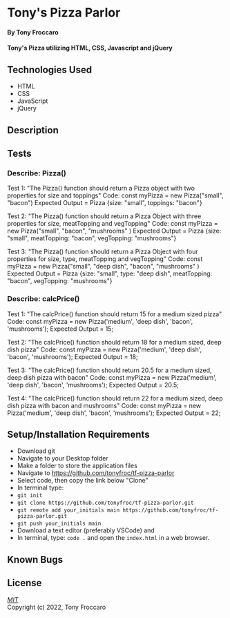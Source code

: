 # Tony's Pizza Parlor

#### By Tony Froccaro

#### Tony's Pizza utilizing HTML, CSS, Javascript and jQuery

## Technologies Used

- HTML
- CSS
- JavaScript
- jQuery

## Description

## Tests

### Describe: Pizza()

Test 1: "The Pizza() function should return a Pizza object with two properties for size and toppings"
Code: const myPizza = new Pizza("small", "bacon")
Expected Output = Pizza {size: "small", toppings: "bacon"}

Test 2: "The Pizza() function should return a Pizza Object with three properties for size, meatTopping and vegTopping"
Code: const myPizza = new Pizza("small", "bacon", "mushrooms" )
Expected Output = Pizza {size: "small", meatTopping: "bacon", vegTopping: "mushrooms"}

Test 3: "The Pizza() function should return a Pizza Object with four properties for size, type, meatTopping and vegTopping"
Code: const myPizza = new Pizza("small", "deep dish", "bacon", "mushrooms" )
Expected Output = Pizza {size: "small", type: "deep dish", meatTopping: "bacon", vegTopping: "mushrooms"}

### Describe: calcPrice()

Test 1: "The calcPrice() function should return 15 for a medium sized pizza" 
Code: const myPizza = new Pizza('medium', 'deep dish', 'bacon', 'mushrooms');
Expected Output = 15; 

Test 2: "The calcPrice() function should return 18 for a medium sized, deep dish pizza" 
Code: const myPizza = new Pizza('medium', 'deep dish', 'bacon', 'mushrooms');
Expected Output = 18; 

Test 3: "The calcPrice() function should return 20.5 for a medium sized, deep dish pizza with bacon" 
Code: const myPizza = new Pizza('medium', 'deep dish', 'bacon', 'mushrooms');
Expected Output = 20.5;

Test 4: "The calcPrice() function should return 22 for a medium sized, deep dish pizza with bacon and mushrooms" 
Code: const myPizza = new Pizza('medium', 'deep dish', 'bacon', 'mushrooms');
Expected Output = 22;

## Setup/Installation Requirements
- Download git
- Navigate to your Desktop folder
- Make a folder to store the application files
- Navigate to https://github.com/tonyfroc/tf-pizza-parlor
- Select code, then copy the link below "Clone"
- In terminal type:
- `git init`
- `git clone https://github.com/tonyfroc/tf-pizza-parlor.git`
- `git remote add your_initials main https://github.com/tonyfroc/tf-pizza-parlor.git`
- `git push your_initials main`
- Download a text editor (preferably VSCode) and
- In terminal, type: `code .` and open the `index.html` in a web browser.

## Known Bugs


## License

_[MIT](https://opensource.org/licenses/MIT)_  
Copyright (c) 2022, Tony Froccaro
